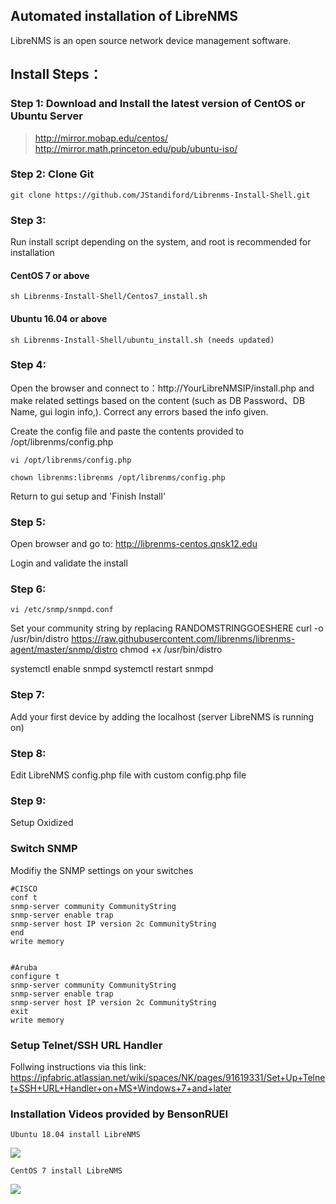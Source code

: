## Automated installation of LibreNMS
LibreNMS is an open source network device management software.

## Install Steps：

### Step 1: Download and Install the latest version of CentOS or Ubuntu Server
   > http://mirror.mobap.edu/centos/
   > http://mirror.math.princeton.edu/pub/ubuntu-iso/


### Step 2: Clone Git 
    git clone https://github.com/JStandiford/Librenms-Install-Shell.git


### Step 3:
Run install script depending on the system, and root is recommended for installation
  
  
#### CentOS 7 or above
  
    sh Librenms-Install-Shell/Centos7_install.sh
  
#### Ubuntu 16.04 or above  
    sh Librenms-Install-Shell/ubuntu_install.sh (needs updated)


### Step 4:
Open the browser and connect to：http://YourLibreNMSIP/install.php  and make related settings based on the content (such as DB Password、DB Name, gui login info,).  Correct any errors based the info given.  

Create the config file and paste the contents provided to /opt/librenms/config.php

    vi /opt/librenms/config.php

    chown librenms:librenms /opt/librenms/config.php
    
Return to gui setup and 'Finish Install'


### Step 5:
Open browser and go to: http://librenms-centos.qnsk12.edu

Login and validate the install


### Step 6:
    vi /etc/snmp/snmpd.conf
Set your community string by replacing RANDOMSTRINGGOESHERE
   curl -o /usr/bin/distro https://raw.githubusercontent.com/librenms/librenms-agent/master/snmp/distro
   chmod +x /usr/bin/distro
   
   systemctl enable snmpd
   systemctl restart snmpd


### Step 7:
Add your first device by adding the localhost (server LibreNMS is running on) 


### Step 8:
Edit LibreNMS config.php file with custom config.php file


### Step 9: 
Setup Oxidized


### Switch SNMP 
Modifiy the SNMP settings on your switches

    #CISCO
    conf t
    snmp-server community CommunityString
    snmp-server enable trap 
    snmp-server host IP version 2c CommunityString
    end
    write memory 


    #Aruba
    configure t
    snmp-server community CommunityString
    snmp-server enable trap 
    snmp-server host IP version 2c CommunityString
    exit
    write memory
    
    
### Setup Telnet/SSH URL Handler
Follwing instructions via this link:  https://ipfabric.atlassian.net/wiki/spaces/NK/pages/91619331/Set+Up+Telnet+SSH+URL+Handler+on+MS+Windows+7+and+later




### Installation Videos provided by BensonRUEI
    Ubuntu 18.04 install LibreNMS
[![](http://img.youtube.com/vi/PDYOwL5pDG8/0.jpg)](http://www.youtube.com/watch?v=PDYOwL5pDG8 "")
    
    CentOS 7 install LibreNMS
[![](http://img.youtube.com/vi/UxsgXax2wBE/0.jpg)](http://www.youtube.com/watch?v=UxsgXax2wBE "")
